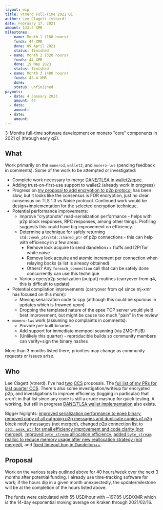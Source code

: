 ```yaml
---
layout: wip
title: vtnerd Full-Time 2021 Q1
author: Lee Clagett (vtnerd)
date: February 17, 2021
amount: 133.4 XMR
milestones:
  - name: Month 1 (160 hours)
    funds: 44 XMR
    done: 09 April 2021
    status: finished
  - name: Month 2 (320 hours)
    funds: 44 XMR
    done: 19 May 2023
    status: finished
  - name: Month 3 (480 hours)
    funds: 45.4 XMR
    done:
    status: unfinished
payouts:
  - date: 4 January 2023
    amount: 44
  - date:
    amount:
  - date:
    amount:
---
```


3-Months full-time software development on monero "core" components in 2021 q1 (through early q2).

## What
Work primarily on the `monerod`, `wallet2`, and `monero-lws` (pending feedback in comments). Some of the work to be attempted or investigated:

  - Complete work necessary to merge [DANE/TLSA in wallet2/epee](https://github.com/vtnerd/monero/tree/improve/dane_tlsa).
  - Adding trust-on-first-use support to wallet2 (already work in progress)
  - Progress on [my proposal to add encryption to p2p protocol](https://github.com/monero-project/monero/issues/7078) has been slow, but it looks like the consensus is FOR encryption, just no clear consensus on TLS 1.3 vs Noise protocol. Continued work would be design+implementation for the selected encryption technique.
  - Potential performance improvements:
    - Improve "cryptonote" read-serialization performance - helps with p2p block responses, RPC responses, among other things. Profiling suggests this could have big improvement on efficiency.
    - Determine a technique for safely returning `std::weak_ptr`/`std::shared_ptr` of p2p connections - this can help with efficiency in a few areas:
      - Remove lock acquire to send dandelion++ fluffs and I2P/Tor white noise
      - Remove lock acquire and atomic increment per connection when relaying bocks (a list is already obtained)
      - Others? Any `foreach_connection` call that can be safely done concurrently can use this technique
    - Various epee/p2p serialization (output) routines (carryover from q4, this is difficult to update)
  - Potential compilation improvements (carryover from q4 since mj-xmr has focused on this more):
    - Moving serialization code to cpp (although this could be spurious in updates which is frowned upon)
    - Dropping the templated nature of the epee TCP server would yield best improvement, but might be cause too much "pain" in the review
  - `monero-lws` work (assuming no complaints in comments):
    - Provide pre-built binaries
    - Add support for immediate mempool scanning (via ZMQ-PUB)
    - (Unlikely this quarter) - reproducible builds so community members can verify+sign the binary hashes

More than 3 months listed there, priorities may change as community requests or issues arise.

## Who

Lee Clagett (vtnerd). I've had [two](https://ccs.getmonero.org/proposals/vtnerd-tor-tx-broadcasting.html) [CCS](https://ccs.getmonero.org/proposals/vtnerd-2020-q4.html) proposals. The [full list of my PRs for last quarter CCS](https://github.com/monero-project/monero/pulls?q=is%3Apr+author%3Avtnerd+created%3A%3E2020-10-27). There's also some investigation/writeup for encrypted p2p, and investigations to improve efficiency (logging in particular) that aren't in that list since any code is still a crude mashup for quick testing. A working, but still in progress [DANE/TLSA wallet implementation](https://github.com/vtnerd/monero/tree/improve/dane_tlsa) also exists.

Bigger higlights: [improved serialization performance to epee binary](https://github.com/monero-project/monero/pull/7009), [removed copy of all outgoing p2p messages and duplicate copies of p2p block notify messages (not merged)](https://github.com/monero-project/monero/pull/7136), [changed p2p connection list to `std::weak_ptr` for small efficiency improvement and code clarity (not merged)](https://github.com/monero-project/monero/pull/7345), [improved `byte_stream` alllocation efficiency](https://github.com/monero-project/monero/pull/7003), [added `byte_stream` realloc to reduce memory usage after new reallocation strategy (not merged)](https://github.com/monero-project/monero/pull/7005), and [fixed timeout bug in Dandelion++](https://github.com/monero-project/monero/pull/7021).

## Proposal

Work on the various tasks outlined above for 40 hours/week over the next 3 months after potential funding. I already use time-tracking software for work; if the hours dip in a given month unexpectedly, the update/milestone will be at the completion of the hours listed above.

The funds were calculated with 55 USD/hour with ~197.85 USD/XMR which is the 14-day exponential moving average on Kraken through 2021/02/16.
